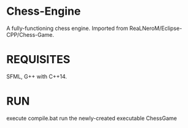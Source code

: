 # Chess-Engine
A fully-functioning chess engine. Imported from ReaLNeroM/Eclipse-CPP/Chess-Game.

# REQUISITES
SFML, G++ with C++14.

# RUN
execute compile.bat
run the newly-created executable ChessGame
